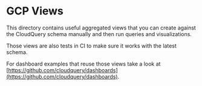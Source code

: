 # GCP Views

This directory contains useful aggregated views that you can create against the CloudQuery schema manually and then run queries and visualizations.

Those views are also tests in CI to make sure it works with the latest schema.

For dashboard examples that reuse those views take a look at [https://github.com/cloudquery/dashboards](https://github.com/cloudquery/dashboards).